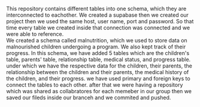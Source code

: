 This repository contains different tables into one schema, which they are interconnected to eachother. We created a supabase then we created our project then we used the same host, user name, port and password. So that time every table we created inside that connection was connected and we were able to reference.  
We created a schema called malnutrition, which we used to store data on malnourished children undergoing a program. We also kept  track of their progress. 
In this schema, we have added 5 tables which are the children's table, parents' table, relationship table, medical status, and progress table. under which we have the respective data for the children, 
their parents, the relationship between the children and their parents, the medical history of the children, and their progress. we have used primary and foreign keys to connect the tables to each other.
after that we were having a repository which was shared as collabratores for each memeber in our group then we saved our fileds inside our branceh and we commited and pushed.
